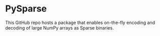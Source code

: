 # PySparse
This GitHub repo hosts a package that enables on-the-fly encoding and decoding of large NumPy arrays as Sparse binaries.
